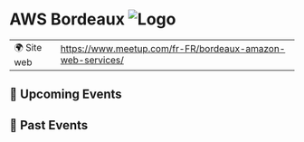 # AWS Bordeaux ![Logo](https://example.com/logo-aws-bordeaux.png)

|                                |     |
| ------------------------------ | --- |
| 🌍 Site web                    | https://www.meetup.com/fr-FR/bordeaux-amazon-web-services/ |

<!-- EVENTS:START -->
## 📅 Upcoming Events

## 📆 Past Events
<!-- EVENTS:END -->